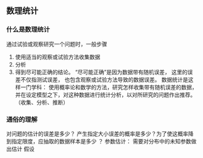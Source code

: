 ## 数理统计
### 什么是数理统计
通过试验或观察研究一个问题时，一般步骤
1. 使用适当的观察或试验方法收集数据
2. 分析
3. 得到尽可能正确的结论。 
“尽可能正确”是因为数据带有随机误差， 这里的误差不仅指测试误差， 也包含观察或试验方法导致的数据误差。
数据统计是这样一门学科： 使用概率论和数学的方法，研究怎样收集带有随机误差的数据，并在设定模型之下，对这种数据进行统计分析，以对所研究的问题作出推荐。 （收集、分析、推断）

### 通俗的理解
对问题的估计的误差是多少？ 产生指定大小误差的概率是多少？为了使这概率降到指定限度，应抽取的数据样本是多少 ？
参数估计： 需要对分布中的未知参数做出估计
假设 

